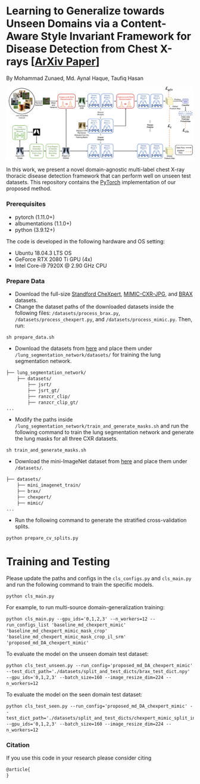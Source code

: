 # Learning to Generalize towards Unseen Domains via a Content-Aware Style Invariant Framework for Disease Detection from Chest X-rays [[ArXiv Paper]()]
By Mohammad Zunaed, Md. Aynal Haque, Taufiq Hasan

![](images/proposed_framework.png)

In this work, we present a novel domain-agnostic multi-label chest X-ray thoracic disease detection framework that can perform well on unseen test datasets. This repository contains the [PyTorch](http://pytorch.org/) implementation of our proposed method.

### Prerequisites
- pytorch (1.11.0+)
- albumentations (1.1.0+)
- python (3.9.12+)

The code is developed in the following hardware and OS setting:
- Ubuntu 18.04.3 LTS OS
- GeForce RTX 2080 Ti GPU (4x)
- Intel Core-i9 7920X @ 2.90 GHz CPU

### Prepare Data
- Download the full-size [Standford CheXpert](https://stanfordaimi.azurewebsites.net/datasets/8cbd9ed4-2eb9-4565-affc-111cf4f7ebe2), [MIMIC-CXR-JPG](https://physionet.org/content/mimic-cxr-jpg/2.0.0/), and [BRAX](https://physionet.org/content/brax/1.1.0/) datasets.
- Change the dataset paths of the downloaded datasets inside the following files: `/datasets/process_brax.py`, `/datasets/process_chexpert.py`, and `/datasets/process_mimic.py`. Then, run:
```
sh prepare_data.sh
```
- Download the datasets from [here]() and place them under `/lung_segmentation_network/datasets/`  for training the lung segmentation network.
```
├── lung_segmentation_network/
    ├── datasets/     
        ├── jsrt/
        ├── jsrt_gt/
        ├── ranzcr_clip/
        ├── ranzcr_clip_gt/			
...
```
- Modify the paths inside `/lung_segmentation_network/train_and_generate_masks.sh` and run the following command to train the lung segmentation network and generate the lung masks for all three CXR datasets.
```
sh train_and_generate_masks.sh
```
- Download the mini-ImageNet dataset from [here]() and place them under `/datasets/`.
```
├── datasets/   
    ├── mini_imagenet_train/
    ├── brax/
    ├── chexpert/
    ├── mimic/			
...
```
- Run the following command to generate the stratified cross-validation splits.
```
python prepare_cv_splits.py
```

# Training and Testing
Please update the paths and configs in the `cls_configs.py` and `cls_main.py` and run the following command to train the specific models.
```
python cls_main.py
```

For example, to run multi-source domain-generalization training:
```
python cls_main.py --gpu_ids='0,1,2,3' --n_workers=12 --run_configs_list 'baseline_md_chexpert_mimic' 'baseline_md_chexpert_mimic_mask_crop' 'baseline_md_chexpert_mimic_mask_crop_il_srm' 'proposed_md_DA_chexpert_mimic'
```

To evaluate the model on the unseen domain test dataset:
```
python cls_test_unseen.py --run_config='proposed_md_DA_chexpert_mimic' --test_dict_path='./datasets/split_and_test_dicts/brax_test_dict.npy' --gpu_ids='0,1,2,3' --batch_size=160 --image_resize_dim=224 --n_workers=12
```

To evaluate the model on the seen domain test dataset:
```
python cls_test_seen.py --run_config='proposed_md_DA_chexpert_mimic' --test_dict_path='./datasets/split_and_test_dicts/chexpert_mimic_split_info_dict.npy' --gpu_ids='0,1,2,3' --batch_size=160 --image_resize_dim=224 --n_workers=12
```

### Citation
If you use this code in your research please consider citing
```
@article{
}
```
